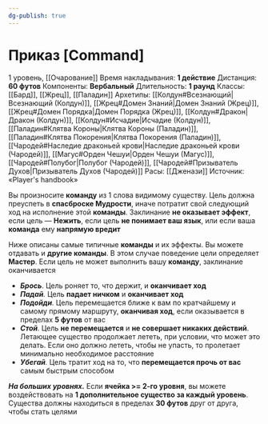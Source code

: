 ```yaml
---
dg-publish: true
---
```

# Приказ [Command]
1 уровень, [[Очарование]]
Время накладывания: **1 действие**
Дистанция: **60 футов**
Компоненты: **Вербальный**
Длительность: **1 раунд**
Классы: [[Бард]], [[Жрец]], [[Паладин]]
Архетипы: [[Колдун#Всезнающий|Всезнающий (Колдун)]], [[Жрец#Домен Знаний|Домен Знаний (Жрец)]], [[Жрец#Домен Порядка|Домен Порядка (Жрец)]], [[Колдун#Дракон|Дракон (Колдун)]], [[Колдун#Исчадие|Исчадие (Колдун)]], [[Паладин#Клятва Короны|Клятва Короны (Паладин)]], [[Паладин#Клятва Покорения|Клятва Покорения (Паладин)]], [[Чародей#Наследие драконьей крови|Наследие драконьей крови (Чародей)]], [[Магус#Орден Чешуи|Орден Чешуи (Магус)]], [[Чародей#Полубог|Полубог (Чародей)]], [[Чародей#Призыватель Духов|Призыватель Духов (Чародей)]]
Расы: [[Дженази]]
Источник: «Player's handbook»

Вы произносите **команду** из 1 слова видимому существу. Цель должна преуспеть в **спасброске Мудрости**, иначе потратит свой следующий ход на исполнение этой **команды**. Заклинание **не оказывает эффект**, если цель — **Нежить**, если цель **не понимает ваш язык**, или если ваша **команда** ему **напрямую вредит**

Ниже описаны самые типичные **команды** и их эффекты. Вы можете отдавать и **другие команды**. В этом случае поведение цели определяет **Мастер**. Если цель не может выполнить вашу **команду**, заклинание оканчивается

- **_Брось_**. Цель роняет то, что держит, и **оканчивает ход**
- _**Падай**._ Цель **падает ничком** и **оканчивает ход**
- _**Подойди**._ Цель перемещается ближе к вам по кратчайшему и самому прямому маршруту, **оканчивая ход**, если оказывается в пределах **5 футов** от вас
- _**Стой**._ Цель **не перемещается** и **не совершает никаких действий**. Летающее существо продолжает лететь, при условии, что может это делать. Если оно должно лететь, чтобы не упасть, то пролетает минимально необходимое расстояние
- _**Убегай**._ Цель тратит ход на то, что **перемещается прочь от вас** самым быстрым способом

**_На больших уровнях._** Если **ячейка >= 2-го уровня**, вы можете воздействовать на **1 дополнительное существо за каждый уровень**. Существа должны находиться в пределах **30 футов** друг от друга, чтобы стать целями